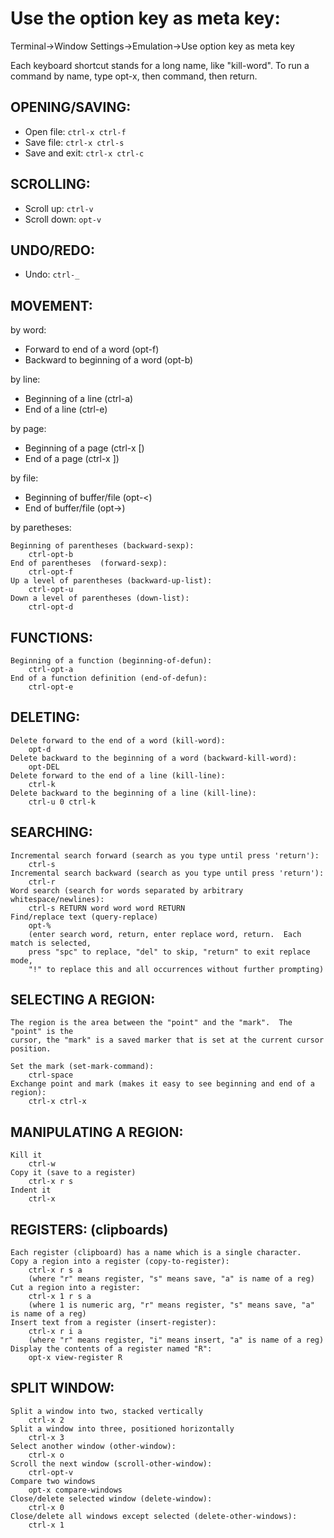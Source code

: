 # Use the option key as meta key:

Terminal->Window Settings->Emulation->Use option key as meta key

Each keyboard shortcut stands for a long name, like "kill-word".
To run a command by name, type opt-x, then command, then return.

## OPENING/SAVING:

* Open file:      `ctrl-x ctrl-f`
* Save file:      `ctrl-x ctrl-s`
* Save and exit:  `ctrl-x ctrl-c`

## SCROLLING:

* Scroll up:      `ctrl-v`
* Scroll down:    `opt-v`

## UNDO/REDO:

* Undo:           `ctrl-_`


## MOVEMENT:

by word:

* Forward to end of a word (opt-f)
* Backward to beginning of a word (opt-b)

by line:

* Beginning of a line (ctrl-a)
* End of a line (ctrl-e)

by page:

* Beginning of a page (ctrl-x [)
* End of a page (ctrl-x ])

by file:

* Beginning of buffer/file (opt-<)
* End of buffer/file (opt->)

by paretheses:

    Beginning of parentheses (backward-sexp):
        ctrl-opt-b
    End of parentheses  (forward-sexp):
        ctrl-opt-f
    Up a level of parentheses (backward-up-list):
        ctrl-opt-u
    Down a level of parentheses (down-list):
        ctrl-opt-d

## FUNCTIONS:

    Beginning of a function (beginning-of-defun):
        ctrl-opt-a
    End of a function definition (end-of-defun):
        ctrl-opt-e

## DELETING:

    Delete forward to the end of a word (kill-word):
        opt-d
    Delete backward to the beginning of a word (backward-kill-word):
        opt-DEL
    Delete forward to the end of a line (kill-line):
        ctrl-k
    Delete backward to the beginning of a line (kill-line):
        ctrl-u 0 ctrl-k
    
## SEARCHING:

    Incremental search forward (search as you type until press 'return'):
        ctrl-s
    Incremental search backward (search as you type until press 'return'):
        ctrl-r
    Word search (search for words separated by arbitrary whitespace/newlines):
        ctrl-s RETURN word word word RETURN
    Find/replace text (query-replace)
        opt-%
        (enter search word, return, enter replace word, return.  Each match is selected,
        press "spc" to replace, "del" to skip, "return" to exit replace mode,
        "!" to replace this and all occurrences without further prompting)
    
## SELECTING A REGION:

    The region is the area between the "point" and the "mark".  The "point" is the
    cursor, the "mark" is a saved marker that is set at the current cursor position.
    
    Set the mark (set-mark-command):
        ctrl-space
    Exchange point and mark (makes it easy to see beginning and end of a region):
        ctrl-x ctrl-x
        
## MANIPULATING A REGION:

    Kill it
        ctrl-w
    Copy it (save to a register)
        ctrl-x r s
    Indent it
        ctrl-x 
    
## REGISTERS: (clipboards)

    Each register (clipboard) has a name which is a single character.
    Copy a region into a register (copy-to-register):
        ctrl-x r s a
        (where "r" means register, "s" means save, "a" is name of a reg)
    Cut a region into a register:
        ctrl-x 1 r s a
        (where 1 is numeric arg, "r" means register, "s" means save, "a" is name of a reg)
    Insert text from a register (insert-register):
        ctrl-x r i a
        (where "r" means register, "i" means insert, "a" is name of a reg)
    Display the contents of a register named "R":
        opt-x view-register R
    
## SPLIT WINDOW:

    Split a window into two, stacked vertically
        ctrl-x 2
    Split a window into three, positioned horizontally
        ctrl-x 3
    Select another window (other-window):
        ctrl-x o
    Scroll the next window (scroll-other-window):
        ctrl-opt-v
    Compare two windows
        opt-x compare-windows
    Close/delete selected window (delete-window):
        ctrl-x 0
    Close/delete all windows except selected (delete-other-windows):
        ctrl-x 1